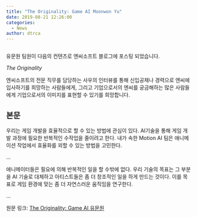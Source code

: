 ```yaml
---
title: "The Originality: Game AI Moonwon Yu"
date: 2019-08-21 12:26:00
categories:
  - News
author: dtrca
---
```


<figure class="align-center">
  <a href="#"><img src="{{ '/images/posts/2019-08-21-The_Originality.jpg' | absolute_url }}" alt=""></a>
</figure>

유문원 팀원이 다음의 컨텐츠로 엔씨소프트 블로그에 포스팅 되었습니다.

*The Originality*

엔씨소프트의 전문 직무를 담당하는 사우의 인터뷰를 통해 신입공채나 경력으로 엔씨에 입사하기를 희망하는 사람들에게, 그리고 기업으로서의 엔씨를 궁금해하는 많은 사람들에게 기업으로서의 이미지를 표현할 수 있기를 희망합니다.


## 본문

우리는 게임 개발을 효율적으로 할 수 있는 방법에 관심이 있다. AI기술을 통해 게임 개발 과정에 필요한 반복적인 수작업을 줄이려고 한다. 내가 속한 Motion AI 팀은 애니메이션 작업에서 효율화를 꾀할 수 있는 방법을 고민한다.

...

애니메이터들은 필요에 의해 반복적인 일을 할 수밖에 없다. 우리 기술의 목표는 그 부분을 AI 기술로 대체하고 아티스트들은 좀 더 창조적인 일을 하게 만드는 것이다. 이를 목표로 게임 환경에 맞는 좀 더 자연스러운 움직임을 연구한다.

...

원문 링크: [The Originality: Game AI 유문원](https://blog.ncsoft.com/the-originality-game-ai-munwon-yu/)